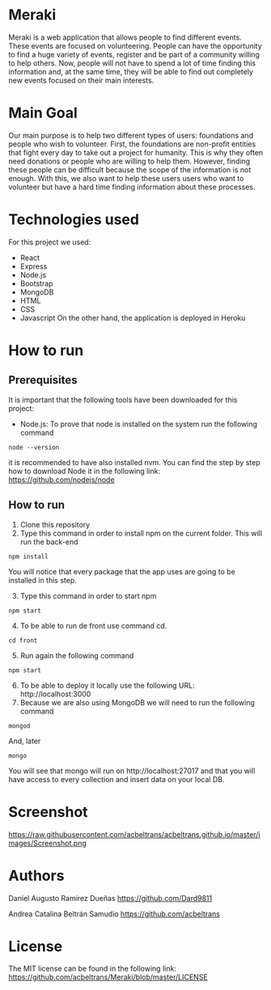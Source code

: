 # Meraki
Meraki is a web application that allows people to find different events. These events are focused on volunteering. People can have the opportunity to find a huge variety of events, register and be part of a community willing to help others. Now, people will not have to spend a lot of time finding this information and, at the same time, they will be able to find out completely new events focused on their main interests.

# Main Goal
Our main purpose is to help two different types of users: foundations and people who wish to volunteer. First, the foundations are non-profit entities that fight every day to take out a project for humanity. This is why they often need donations or people who are willing to help them. However, finding these people can be difficult because the scope of the information is not enough. With this, we also want to help these users users who want to volunteer but have a hard time finding information about these processes.

# Technologies used
For this project we used:
- React
- Express
- Node.js
- Bootstrap
- MongoDB
- HTML
- CSS
- Javascript
On the other hand, the application is deployed in Heroku

# How to run
## Prerequisites
It is important that the following tools have been downloaded for this project:
- Node.js:
To prove that node is installed on the system run the following command
```
node --version
```
it is recommended to have also installed nvm. 
You can find the step by step how to download Node it in the following link: https://github.com/nodejs/node

## How to run
1. Clone this repository
2. Type this command in order to install npm on the current folder. This will run the back-end 
```
npm install
```
You will notice that every package that the app uses are going to be installed in this step.

3. Type this command in order to start npm
```
npm start
```
4. To be able to run de front use command cd. 
```
cd front
```
5. Run again the following command
```
npm start
```
6. To be able to deploy it locally use the following URL: http://localhost:3000
7. Because we are also using MongoDB we will need to run the following command
```
mongod
```
And, later
```
mongo
```
You will see that mongo will run on http://localhost:27017 and that you will have access to every collection and insert data on your local DB.

# Screenshot
https://raw.githubusercontent.com/acbeltrans/acbeltrans.github.io/master/images/Screenshot.png

# Authors
Daniel Augusto Ramirez Dueñas
https://github.com/Dard9811

Andrea Catalina Beltrán Samudio
https://github.com/acbeltrans

# License 
The MIT license can be found in the following link: https://github.com/acbeltrans/Meraki/blob/master/LICENSE
